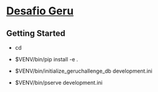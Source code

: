 [Desafio Geru](https://gist.github.com/debonzi-geru/1042d85e2dcf5facfb1c0ff88e281f8d)
==================

Getting Started
---------------

- cd <directory containing this file>

- $VENV/bin/pip install -e .

- $VENV/bin/initialize_geruchallenge_db development.ini

- $VENV/bin/pserve development.ini

